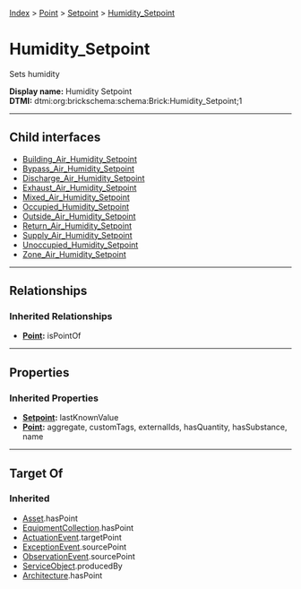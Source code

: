 [Index](../../../index.md) > [Point](../../Point.md) > [Setpoint](../Setpoint.md) > [Humidity_Setpoint](#)
# Humidity_Setpoint

Sets humidity


**Display name:** Humidity Setpoint<br />
**DTMI:** dtmi:org:brickschema:schema:Brick:Humidity_Setpoint;1

---

## Child interfaces
* [Building_Air_Humidity_Setpoint](Building_Air_Humidity_Setpoint.md)
* [Bypass_Air_Humidity_Setpoint](Bypass_Air_Humidity_Setpoint.md)
* [Discharge_Air_Humidity_Setpoint](Discharge_Air_Humidity_Setpoint.md)
* [Exhaust_Air_Humidity_Setpoint](Exhaust_Air_Humidity_Setpoint.md)
* [Mixed_Air_Humidity_Setpoint](Mixed_Air_Humidity_Setpoint.md)
* [Occupied_Humidity_Setpoint](Occupied_Humidity_Setpoint.md)
* [Outside_Air_Humidity_Setpoint](Outside_Air_Humidity_Setpoint.md)
* [Return_Air_Humidity_Setpoint](Return_Air_Humidity_Setpoint.md)
* [Supply_Air_Humidity_Setpoint](Supply_Air_Humidity_Setpoint.md)
* [Unoccupied_Humidity_Setpoint](Unoccupied_Humidity_Setpoint.md)
* [Zone_Air_Humidity_Setpoint](Zone_Air_Humidity_Setpoint.md)

---

## Relationships

### Inherited Relationships
* **[Point](../../Point.md):** isPointOf

---

## Properties

### Inherited Properties
* **[Setpoint](../Setpoint.md):** lastKnownValue
* **[Point](../../Point.md):** aggregate, customTags, externalIds, hasQuantity, hasSubstance, name

---

## Target Of
### Inherited
* [Asset](../../../Asset/Asset.md).hasPoint
* [EquipmentCollection](../../../Collection/EquipmentCollection.md).hasPoint
* [ActuationEvent](../../../Event/PointEvent/ActuationEvent.md).targetPoint
* [ExceptionEvent](../../../Event/PointEvent/ExceptionEvent.md).sourcePoint
* [ObservationEvent](../../../Event/PointEvent/ObservationEvent.md).sourcePoint
* [ServiceObject](../../../Information/ServiceObject/ServiceObject.md).producedBy
* [Architecture](../../../Space/Architecture/Architecture.md).hasPoint
